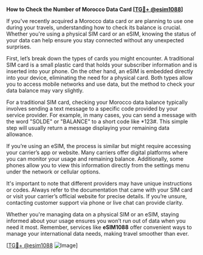 **How to Check the Number of Morocco Data Card [[TG💪+ @esim1088](https://t.me/s/esim1088)]**

If you've recently acquired a Morocco data card or are planning to use one during your travels, understanding how to check its balance is crucial. Whether you're using a physical SIM card or an eSIM, knowing the status of your data can help ensure you stay connected without any unexpected surprises.

First, let’s break down the types of cards you might encounter. A traditional SIM card is a small plastic card that holds your subscriber information and is inserted into your phone. On the other hand, an eSIM is embedded directly into your device, eliminating the need for a physical card. Both types allow you to access mobile networks and use data, but the method to check your data balance may vary slightly.

For a traditional SIM card, checking your Morocco data balance typically involves sending a text message to a specific code provided by your service provider. For example, in many cases, you can send a message with the word "SOLDE" or "BALANCE" to a short code like *123#. This simple step will usually return a message displaying your remaining data allowance.

If you’re using an eSIM, the process is similar but might require accessing your carrier’s app or website. Many carriers offer digital platforms where you can monitor your usage and remaining balance. Additionally, some phones allow you to view this information directly from the settings menu under the network or cellular options.

It's important to note that different providers may have unique instructions or codes. Always refer to the documentation that came with your SIM card or visit your carrier’s official website for precise details. If you’re unsure, contacting customer support via phone or live chat can provide clarity.

Whether you're managing data on a physical SIM or an eSIM, staying informed about your usage ensures you won’t run out of data when you need it most. Remember, services like **eSIM1088** offer convenient ways to manage your international data needs, making travel smoother than ever.

[[TG💪+ @esim1088](https://t.me/s/esim1088) ![Image](https://i.postimg.cc/Y0z9fWf4/image.png)]